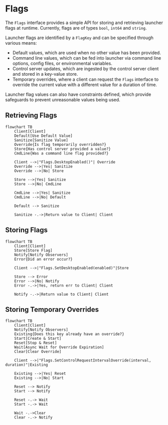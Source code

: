 # Flags

The `Flags` interface provides a simple API for storing and retrieving launcher flags at runtime. Currently, flags are of types `bool`, `int64` and `string`.

Launcher flags are identified by a `FlagKey` and can be specified through various means:

- Default values, which are used when no other value has been provided.
- Command line values, which can be fed into launcher via command line options, config files, or environmental variables.
- Control server updates, which are ingested by the control server client and stored in a key-value store.
- Temporary overrides, where a client can request the `Flags` interface to override the current value with a different value for a duration of time.

Launcher flag values can also have constraints defined, which provide safeguards to prevent unreasonable values being used.

## Retrieving Flags

```mermaid
flowchart TB
    Client[Client]
    Default[Use Default Value]
    Sanitize[Sanitize Value]
    Override{Is flag temporarily overridden?}
    Store{Has control server provided a value?}
    CmdLine{Was a command line flag provided?}

    Client -->|"Flags.DesktopEnabled()"| Override
    Override -->|Yes| Sanitize
    Override -->|No| Store

    Store -->|Yes| Sanitize
    Store -->|No| CmdLine

    CmdLine -->|Yes| Sanitize
    CmdLine -->|No| Default

    Default --> Sanitize

    Sanitize -.->|Return value to Client| Client

```

## Storing Flags

```mermaid
flowchart TB
    Client[Client]
    Store[Store Flag]
    Notify[Notify Observers]
    Error{Did an error occur?}

    Client -->|"Flags.SetDesktopEnabled(enabled)"|Store

    Store --> Error
    Error -->|No| Notify
    Error -.->|Yes, return err to Client| Client

    Notify -.->|Return value to Client| Client
```

## Storing Temporary Overrides

```mermaid
flowchart TB
    Client[Client]
    Notify[Notify Observers]
    Existing{Does this key already have an override?}
    Start[Create & Start]
    Reset[Stop & Reset]
    Wait[Async Wait for Override Expiration]
    Clear[Clear Override]

    Client -->|"Flags.SetControlRequestIntervalOverride(interval, duration)"|Existing

    Existing -->|Yes| Reset
    Existing -->|No| Start

    Reset --> Notify
    Start --> Notify

    Reset -.-> Wait
    Start -.-> Wait

    Wait -.->Clear
    Clear -.-> Notify
```